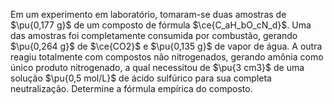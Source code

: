 Em um experimento em laboratório, tomaram-se duas amostras de $\pu{0,177 g}$ de um composto de fórmula $\ce{C_aH_bO_cN_d}$. Uma das amostras foi completamente consumida por combustão, gerando $\pu{0,264 g}$ de $\ce{CO2}$ e $\pu{0,135 g}$ de vapor de água. A outra reagiu totalmente com compostos não nitrogenados, gerando amônia como único produto nitrogenado, a qual necessitou de $\pu{3 cm3}$ de uma solução $\pu{0,5 mol/L}$ de ácido sulfúrico para sua completa neutralização. Determine a fórmula empírica do composto.
